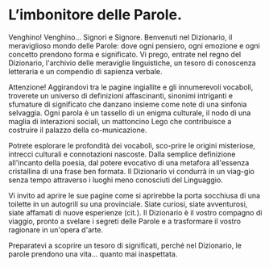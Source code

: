 # L’imbonitore delle Parole.

Venghino! Venghino… Signori e Signore. Benvenuti nel Dizionario, il meraviglioso mondo delle Parole:
dove ogni pensiero, ogni emozione e ogni concetto prendono forma e significato.
Vi prego, entrate nel regno del Dizionario, l'archivio delle meraviglie linguistiche, un tesoro di
conoscenza letteraria e un compendio di sapienza verbale.

Attenzione! Aggirandovi tra le pagine ingiallite e gli innumerevoli vocaboli, troverete un universo
di definizioni affascinanti, sinonimi intriganti e sfumature di significato che danzano insieme come
note di una sinfonia selvaggia.
Ogni parola è un tassello di un enigma culturale, il nodo di una maglia di interazioni sociali, un
mattoncino Lego che contribuisce a costruire il palazzo della co-municazione.

Potrete esplorare le profondità dei vocaboli, sco-prire le origini misteriose, intrecci culturali e
connotazioni nascoste.
Dalla semplice definizione all'incanto della poesia, dal potere evocativo di una metafora all'essenza
cristallina di una frase ben formata. Il Dizionario vi condurrà in un viag-gio senza tempo attraverso
i luoghi meno conosciuti del Linguaggio.

Vi invito ad aprire le sue pagine come si aprirebbe la porta socchiusa di una toilette in un autogrill
su una provinciale.
Siate curiosi, siate avventurosi, siate affamati di nuove esperienze (cit.).
Il Dizionario è il vostro compagno di viaggio, pronto a svelare i segreti delle Parole e a trasformare
il vostro ragionare in un'opera d'arte.

Preparatevi a scoprire un tesoro di significati, perché nel Dizionario, le parole prendono una vita…
quanto mai inaspettata.
